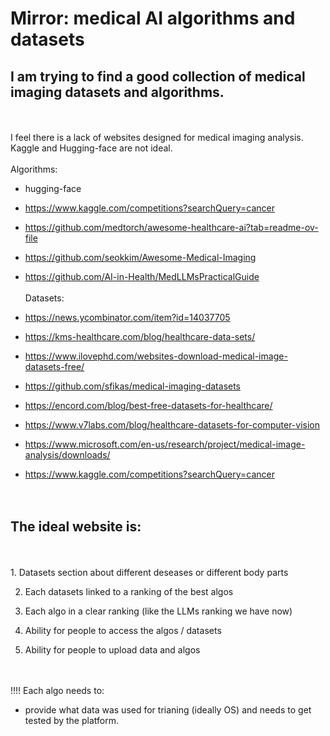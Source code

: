 # Mirror: medical AI algorithms and datasets

## I am trying to find a good collection of medical imaging datasets and algorithms.

<br>
<br>
I feel there is a lack of websites designed for medical imaging analysis. Kaggle and Hugging-face are not ideal.
<br>
<br>
Algorithms:

- hugging-face
- https://www.kaggle.com/competitions?searchQuery=cancer
- https://github.com/medtorch/awesome-healthcare-ai?tab=readme-ov-file
- https://github.com/seokkim/Awesome-Medical-Imaging
- https://github.com/AI-in-Health/MedLLMsPracticalGuide
  <br>
  <br>
  Datasets:

- https://news.ycombinator.com/item?id=14037705
- https://kms-healthcare.com/blog/healthcare-data-sets/
- https://www.ilovephd.com/websites-download-medical-image-datasets-free/
- https://github.com/sfikas/medical-imaging-datasets
- https://encord.com/blog/best-free-datasets-for-healthcare/
- https://www.v7labs.com/blog/healthcare-datasets-for-computer-vision
- https://www.microsoft.com/en-us/research/project/medical-image-analysis/downloads/
- https://www.kaggle.com/competitions?searchQuery=cancer
  <br>
  <br>
  <br>

## The ideal website is:

<br>
<br>
1. Datasets section about different deseases or different body parts

2. Each datasets linked to a ranking of the best algos

3. Each algo in a clear ranking (like the LLMs ranking we have now)

4. Ability for people to access the algos / datasets

5. Ability for people to upload data and algos

<br>
<br>
!!!! Each algo needs to:

- provide what data was used for trianing (ideally OS) and needs to get tested by the platform.
